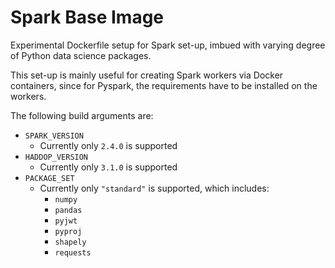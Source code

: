 # Spark Base Image

Experimental Dockerfile setup for Spark set-up, imbued with varying degree of
Python data science packages.

This set-up is mainly useful for creating Spark workers via Docker containers,
since for Pyspark, the requirements have to be installed on the workers.

The following build arguments are:

- `SPARK_VERSION`
  - Currently only `2.4.0` is supported
- `HADDOP_VERSION`
  - Currently only `3.1.0` is supported
- `PACKAGE_SET`
  - Currently only `"standard"` is supported, which includes:
    - `numpy`
    - `pandas`
    - `pyjwt`
    - `pyproj`
    - `shapely`
    - `requests`
